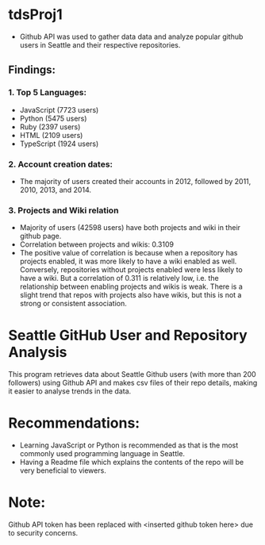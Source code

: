 # tdsProj1
- Github API was used to gather data data and analyze popular github users in Seattle and their respective repositories.
## Findings:
### 1. Top 5 Languages:
  - JavaScript (7723 users)
  - Python (5475 users)
  - Ruby (2397 users)
  - HTML (2109 users)
  - TypeScript (1924 users)
### 2. Account creation dates:
  - The majority of users created their accounts in 2012, followed by 2011, 2010, 2013, and 2014.
### 3. Projects and Wiki relation
  - Majority of users (42598 users) have both projects and wiki in their github page.
  - Correlation between projects and wikis: 0.3109
  - The positive value of correlation is because when a repository has projects enabled, it was more likely to have a wiki enabled as well. Conversely, repositories without projects enabled were less likely to have a wiki. But a correlation of 0.311 is relatively low, i.e. the relationship between enabling projects and wikis is weak. There is a slight trend that repos with projects also have wikis, but this is not a strong or consistent association.

# Seattle GitHub User and Repository Analysis
This program retrieves data about Seattle Github users (with more than 200 followers) using Github API and makes csv files of their repo details, making it easier to analyse trends in the data.

# Recommendations:
- Learning JavaScript or Python is recommended as that is the most commonly used programming language in Seattle.
- Having a Readme file which explains the contents of the repo will be very beneficial to viewers.
 
# Note: 
Github API token has been replaced with \<inserted github token here> due to security concerns.
